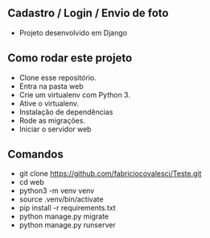 ##  Cadastro / Login / Envio de foto
 - Projeto desenvolvido em Django


## Como rodar este projeto

- Clone esse repositório.
- Entra na pasta web
- Crie um virtualenv com Python 3.
- Ative o virtualenv.
- Instalação de dependências
- Rode as migrações.
- Iniciar o servidor web

## Comandos

- git clone https://github.com/fabriciocovalesci/Teste.git
- cd web
- python3 -m venv venv
- source .venv/bin/activate
- pip install -r requirements.txt
- python manage.py migrate
- python manage.py runserver



